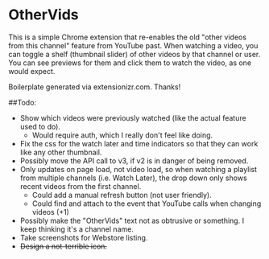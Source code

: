 # OtherVids

This is a simple Chrome extension that re-enables the old "other videos from this channel" feature from YouTube past.
When watching a video, you can toggle a shelf (thumbnail slider) of other videos by that channel or user. You can see previews for them and click them to watch the video, as one would expect.

Boilerplate generated via extensionizr.com. Thanks!

##Todo:
- Show which videos were previously watched (like the actual feature used to do).
    - Would require auth, which I really don't feel like doing.
- Fix the css for the watch later and time indicators so that they can work like any other thumbnail.
- Possibly move the API call to v3, if v2 is in danger of being removed.
- Only updates on page load, not video load, so when watching a playlist from multiple channels (i.e. Watch Later), the drop down only shows recent videos from the first channel.
    - Could add a manual refresh button (not user friendly).
    - Could find and attach to the event that YouTube calls when changing videos (+1)
- Possibly make the "OtherVids" text not as obtrusive or something. I keep thinking it's a channel name.
- Take screenshots for Webstore listing.
- ~~Design a not-terrible icon.~~